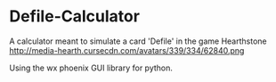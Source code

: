 # Defile-Calculator
A calculator meant to simulate a card 'Defile' in the game Hearthstone
http://media-hearth.cursecdn.com/avatars/339/334/62840.png

Using the wx phoenix GUI library for python.
